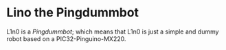 Lino the Pingdummbot
====

L1n0 is a *Pingdummbot*; which means that L1n0 is just a simple and dummy robot based on a PIC32-Pinguino-MX220.
